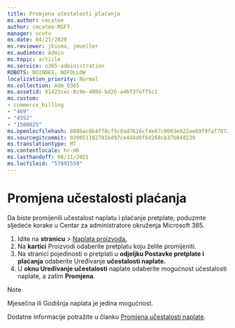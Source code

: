 ```yaml
---
title: Promjena učestalosti plaćanja
ms.author: cmcatee
author: cmcatee-MSFT
manager: scotv
ms.date: 04/21/2020
ms.reviewer: jkinma, jmueller
ms.audience: Admin
ms.topic: article
ms.service: o365-administration
ROBOTS: NOINDEX, NOFOLLOW
localization_priority: Normal
ms.collection: Adm_O365
ms.assetid: 81423cec-8c9e-408d-bd26-a46f37ef75c1
ms.custom:
- commerce_billing
- "469"
- "4552"
- "1500025"
ms.openlocfilehash: 888bac8b4ff8cf5c0ad7616cf4e87c0003e922ae89f9faf7872b94aba76f7027
ms.sourcegitcommit: 920051182781bd97ce4d4d6fbd268cb37b84d239
ms.translationtype: MT
ms.contentlocale: hr-HR
ms.lasthandoff: 08/11/2021
ms.locfileid: "57891559"
---
```

# <a name="change-how-often-you-pay"></a>Promjena učestalosti plaćanja

Da biste promijenili učestalost naplatu i plaćanje pretplate, poduzmte sljedeće korake u Centar za administratore okruženja Microsoft 365.

1. Idite na **stranicu**  >  [Naplata proizvoda.](https://go.microsoft.com/fwlink/p/?linkid=842054)
2. Na **kartici** Proizvodi odaberite pretplatu koju želite promijeniti.
3. Na stranici pojedinosti o pretplati u **odjeljku Postavke pretplate i plaćanja** odaberite Uređivanje **učestalosti naplate.**
4. U **oknu Uređivanje učestalosti** naplate odaberite mogućnost učestalosti naplate, a zatim **Promjena**.

> [!NOTE]
> Mjesečna ili Godišnja naplata je jedina mogućnost.

Dodatne informacije potražite u članku [Promjena učestalosti naplate](https://docs.microsoft.com/microsoft-365/commerce/billing-and-payments/change-payment-frequency).